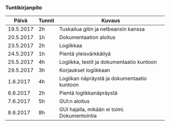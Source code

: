 ### Tuntikirjanpito
Päivä | Tunnit | Kuvaus
--------------- | ----- | ------
19.5.2017 | 2h | Tuskailua gitin ja netbeansin kanssa
20.5.2017 | 1h | Dokumentaation aloitus
23.5.2017 | 2h | Logiikkaa
24.5.2017 | 1h | Pientä yleisvärkkäilyä
25.5.2017 | 4h | Logiikka, testit ja dokumentaatio kuntoon
29.5.2017 | 3h | Korjaukset logiikkaan
1.6.2017 | 4h | Logiikan näpräystä ja dokumentaatio kuntoon
6.6.2017 | 2h | Pientä logiikkanäpräystä
7.6.2017 | 5h | GUI:n aloitus
8.6.2017 | 8h | GUI hajalla, mikään ei toimi. Dokumentointia
